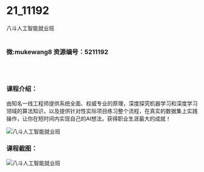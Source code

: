 # 21_11192
八斗人工智能就业班
<br/></br>
<h3>微:mukewang8 资源编号：5211192</h3>
<br/></br>
<h3>课程介绍：</h3>
<p>由知名一线工程师提供系统全面、权威专业的原理，深度探究机器学习和深度学习领域的算法知识，以及提供针对性实际项目练习整个流程，在真实的数据集上实践操作，让你在短时间内实现自己的<a title="查看与 AI 相关的文章" target="_blank">AI</a>想法，获得职业生涯最大的成就！</p>
<p><img src="https://www.ko996.com/wp-content/uploads/img/2020/03/1-102-300x223.png" alt="八斗人工智能就业班"></p>
<div class="info-desc">
<h3>课程截图：</h3>
<p><img src="https://www.ko996.com/wp-content/uploads/img/2020/03/2-93.png" alt="八斗人工智能就业班"></p>


			
</div>
